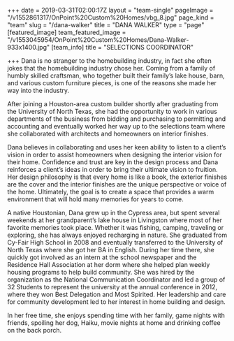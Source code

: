 +++
date = 2019-03-31T02:00:17Z
layout = "team-single"
pageImage = "/v1552861317/OnPoint%20Custom%20Homes/vbg_8.jpg"
page_kind = "team"
slug = "/dana-walker"
title = "DANA WALKER"
type = "page"
[featured_image]
team_featured_image = "/v1553045954/OnPoint%20Custom%20Homes/Dana-Walker-933x1400.jpg"
[team_info]
title = "SELECTIONS COORDINATOR"

+++
Dana is no stranger to the homebuilding industry, in fact she often jokes that the homebuilding industry chose her. Coming from a family of humbly skilled craftsman, who together built their family’s lake house, barn, and various custom furniture pieces, is one of the reasons she made her way into the industry.

After joining a Houston-area custom builder shortly after graduating from the University of North Texas, she had the opportunity to work in various departments of the business from bidding and purchasing to permitting and accounting and eventually worked her way up to the selections team where she collaborated with architects and homeowners on interior finishes.

Dana believes in collaborating and uses her keen ability to listen to a client’s vision in order to assist homeowners when designing the interior vision for their home. Confidence and trust are key in the design process and Dana reinforces a client’s ideas in order to bring their ultimate vision to fruition. Her design philosophy is that every home is like a book, the exterior finishes are the cover and the interior finishes are the unique perspective or voice of the home. Ultimately, the goal is to create a space that provides a warm environment that will hold many memories for years to come.

A native Houstonian, Dana grew up in the Cypress area, but spent several weekends at her grandparent’s lake house in Livingston where most of her favorite memories took place. Whether it was fishing, camping, traveling or exploring, she has always enjoyed recharging in nature. She graduated from Cy-Fair High School in 2008 and eventually transferred to the University of North Texas where she got her BA in English. During her time there, she quickly got involved as an intern at the school newspaper and the Residence Hall Association at her dorm where she helped plan weekly housing programs to help build community. She was hired by the organization as the National Communication Coordinator and led a group of 32 Students to represent the university at the annual conference in 2012, where they won Best Delegation and Most Spirited. Her leadership and care for community development led to her interest in home building and design.

In her free time, she enjoys spending time with her family, game nights with friends, spoiling her dog, Haiku, movie nights at home and drinking coffee on the back porch.